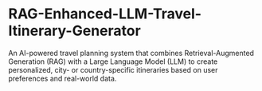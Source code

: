 # RAG-Enhanced-LLM-Travel-Itinerary-Generator
An AI-powered travel planning system that combines Retrieval-Augmented Generation (RAG) with a Large Language Model (LLM) to create personalized, city- or country-specific itineraries based on user preferences and real-world data.
